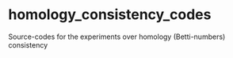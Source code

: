 # homology_consistency_codes
Source-codes for the experiments over homology (Betti-numbers) consistency
